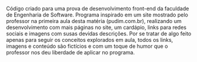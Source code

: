 Código criado para uma prova de desenvolvimento front-end da faculdade de Engenharia de Software. 
Programa inspirado em um site mostrado pelo professor na primeira aula desta matéria (pudim.com.br), 
realizando um desenvolvimento com mais páginas no site, um cardápio, links para redes sociais e imagens com susas devidas descrições. 
Por se tratar de algo feito apenas para seguir os conceitos explorados em aula, todos os links, imagens e conteúdo são fictícios e com um toque de humor que o professor nos deu liberdade de aplicar no programa.
